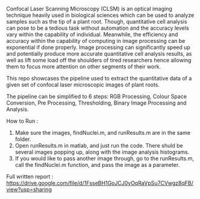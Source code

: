 
Confocal Laser Scanning Microscopy (CLSM) is an optical imaging technique heavily used in biological sciences which can be used to analyze samples such as the tip of a plant root. Though, quantitative cell analysis can pose to be a tedious task without automation and the accuracy levels vary within the capability of individual. Meanwhile, the efficiency and accuracy within the capability of computing in image processing can be exponential if done properly. Image processing can significantly speed up and potentially produce more accurate quantitative cell analysis results, as well as lift some load off the shoulders of tired researchers hence allowing them to focus more attention on other segments of their work.

This repo showcases the pipeline used to extract the quantitative data of a given set of confocal laser microscopic images of plant roots.

The pipeline can be simplified to 6 steps: RGB Processing, Colour Space Conversion, Pre Processing, Thresholding, Binary Image Processing and Analysis.


How to Run : 
1) Make sure the images, findNuclei.m, and runResults.m are in the same
folder.
2) Open runResults.m in matlab, and just run the code. There shuld be
several images popping up, along with the image analysis histograms.
3) If you would like to pass another image through, go to the runResults.m,
call the findNuclei.m function, and pass the image as a parameter.

Full written report : https://drive.google.com/file/d/1FsseBH1GoJCJ0yOqRaVpSu7CVwgz8qFB/view?usp=sharing
